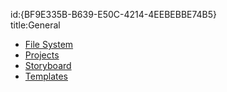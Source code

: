 id:{BF9E335B-B639-E50C-4214-4EEBEBBE74B5}  
title:General  

-   [File System](/recipes/ios/general/file_system) 
-  [Projects](/recipes/ios/general/projects)
-   [Storyboard](/recipes/ios/general/storyboard) 
-  [Templates](/recipes/ios/general/templates)
